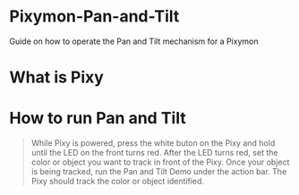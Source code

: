 # Pixymon-Pan-and-Tilt
Guide on how to operate the Pan and Tilt mechanism for a Pixymon

# What is Pixy


# How to run Pan and Tilt
> While Pixy is powered, press the white buton on the Pixy and hold until the LED on the front turns red.
> After the LED turns red, set the color or object you want to track in front of the Pixy.
> Once your object is being tracked, run the Pan and Tilt Demo under the action bar.
> The Pixy should track the color or object identified.
